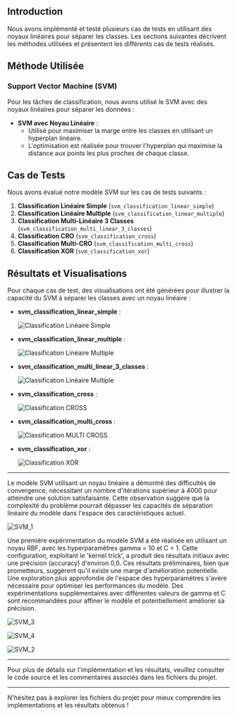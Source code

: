 ## Introduction

Nous avons implémenté et testé plusieurs cas de tests en utilisant des noyaux linéaires pour séparer les classes. 
Les sections suivantes décrivent les méthodes utilisées et présentent les différents cas de tests réalisés.

## Méthode Utilisée

### Support Vector Machine (SVM)

Pour les tâches de classification, nous avons utilisé le SVM avec des noyaux linéaires pour séparer les données :

- **SVM avec Noyau Linéaire** :
    - Utilisé pour maximiser la marge entre les classes en utilisant un hyperplan linéaire.
    - L'optimisation est réalisée pour trouver l'hyperplan qui maximise la distance aux points les plus proches de chaque classe.

## Cas de Tests

Nous avons évalué notre modèle SVM sur les cas de tests suivants :

1. **Classification Linéaire Simple** (`svm_classification_linear_simple`)
2. **Classification Linéaire Multiple** (`svm_classification_linear_multiple`)
3. **Classification Multi-Linéaire 3 Classes** (`svm_classification_multi_linear_3_classes`)
4. **Classification CRO** (`svm_classification_cross`)
5. **Classification Multi-CRO** (`svm_classification_multi_cross`)
6. **Classification XOR** (`svm_classification_xor`)

## Résultats et Visualisations

Pour chaque cas de test, des visualisations ont été générées pour illustrer la capacité du SVM à séparer les classes avec un noyau linéaire :

- **svm_classification_linear_simple** :

  ![Classification Linéaire Simple](./assets/images/svm_classification_linear_simple.png)


- **svm_classification_linear_multiple** :

  ![Classification Linéaire Multiple](./assets/images/svm_classification_linear_multiple.png)


- **svm_classification_multi_linear_3_classes** :

  ![Classification Linéaire Multiple](./assets/images/svm_classification_multi_linear_3_classes.png)


- **svm_classification_cross** :

  ![Classification CROSS](./assets/images/svm_classification_cros.png)


- **svm_classification_multi_cross** :

  ![Classification MULTI CROSS](./assets/images/svm_classification_multi_cros.png)


- **svm_classification_xor** :

  ![Classification XOR](./assets/images/svm_classification_xor.png)

---

Le modèle SVM utilisant un noyau linéaire a démontré des difficultés de convergence, nécessitant un nombre d'itérations supérieur à 4000 
pour atteindre une solution satisfaisante. Cette observation suggère que la complexité du problème pourrait dépasser les capacités de séparation 
linéaire du modèle dans l'espace des caractéristiques actuel.

   ![SVM_1](./assets/images/svm_1.png)

Une première expérimentation du modèle SVM a été réalisée en utilisant un noyau RBF, avec les hyperparamètres gamma = 10 et C = 1. Cette configuration, exploitant le 'kernel trick', 
a produit des résultats initiaux avec une précision (accuracy) d'environ 0,6.
Ces résultats préliminaires, bien que prometteurs, suggèrent qu'il existe une marge d'amélioration potentielle. 
Une exploration plus approfondie de l'espace des hyperparamètres s'avère nécessaire pour optimiser les performances du modèle. Des expérimentations supplémentaires avec différentes valeurs de gamma et 
C sont recommandées pour affiner le modèle et potentiellement améliorer sa précision.

   ![SVM_3](./assets/images/svm_3.png)


   ![SVM_4](./assets/images/svm_4.png)


   ![SVM_2](./assets/images/svm_2.png)



---

Pour plus de détails sur l'implémentation et les résultats, veuillez consulter le code source et les commentaires associés dans les fichiers du projet.

---

N'hésitez pas à explorer les fichiers du projet pour mieux comprendre les implémentations et les résultats obtenus !
